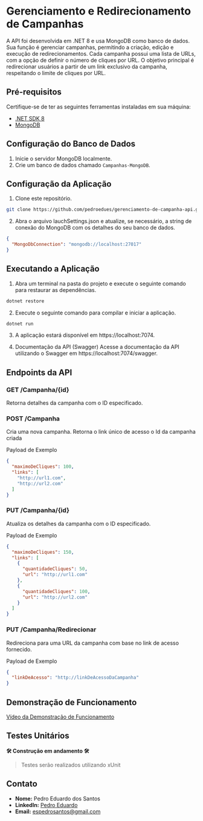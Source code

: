 # Gerenciamento e Redirecionamento de Campanhas

A API foi desenvolvida em .NET 8 e usa MongoDB como banco de dados. Sua função é gerenciar campanhas, permitindo a criação, edição e execução de redirecionamentos. Cada campanha possui uma lista de URLs, com a opção de definir o número de cliques por URL. O objetivo principal é redirecionar usuários a partir de um link exclusivo da campanha, respeitando o limite de cliques por URL.

## Pré-requisitos

Certifique-se de ter as seguintes ferramentas instaladas em sua máquina:

- [.NET SDK 8](https://dotnet.microsoft.com/download/dotnet/5.0)
- [MongoDB](https://www.mongodb.com/try/download/community)

## Configuração do Banco de Dados

1. Inicie o servidor MongoDB localmente.
2. Crie um banco de dados chamado `Campanhas-MongoDB`.

## Configuração da Aplicação

1. Clone este repositório.
```bash
git clone https://github.com/pedroedues/gerenciamento-de-campanha-api.git
```

2. Abra o arquivo lauchSettings.json e atualize, se necessário, a string de conexão do MongoDB com os detalhes do seu banco de dados.
```json
{
  "MongoDbConnection": "mongodb://localhost:27017"
}
```

## Executando a Aplicação

1. Abra um terminal na pasta do projeto e execute o seguinte comando para restaurar as dependências.
```bash
dotnet restore
```

2. Execute o seguinte comando para compilar e iniciar a aplicação.
```bash
dotnet run
```

3. A aplicação estará disponível em https://localhost:7074.

4. Documentação da API (Swagger)
Acesse a documentação da API utilizando o Swagger em https://localhost:7074/swagger.

## Endpoints da API

### GET /Campanha/{id}
Retorna detalhes da campanha com o ID especificado.

### POST /Campanha
Cria uma nova campanha. Retorna o link único de acesso o Id da campanha criada

Payload de Exemplo
```json
{
  "maximoDeCliques": 100,
  "links": [
    "http://url1.com",
    "http://url2.com"
  ]
}
```

### PUT /Campanha/{id}
Atualiza os detalhes da campanha com o ID especificado.

Payload de Exemplo
```json
{
  "maximoDeCliques": 150,
  "links": [
    {
      "quantidadeCliques": 50,
      "url": "http://url1.com"
    },
    {
      "quantidadeCliques": 100,
      "url": "http://url2.com"
    }
  ]
}
```

### PUT /Campanha/Redirecionar
Redireciona para uma URL da campanha com base no link de acesso fornecido.

Payload de Exemplo
```json
{
  "linkDeAcesso": "http://linkDeAcessoDaCampanha"
}
```

## Demonstração de Funcionamento
[Vídeo da Demonstração de Funcionamento](https://drive.google.com/file/d/1QZJ9OlnymG0t8XYWhZSChqDBgRbWLpHx/view?usp=sharing)

## Testes Unitários
**🛠️ Construção em andamento 🛠️**
> Testes serão realizados utilizando xUnit

Contato
-------

*   **Nome:** Pedro Eduardo dos Santos
*   **LinkedIn:** [Pedro Eduardo](https://www.linkedin.com/in/pedro-eduardo/)
*   **Email:** [espedrosantos@gmail.com](mailto:espedrosantos@gmail.com)

